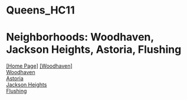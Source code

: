 # Queens_HC11
# Neighborhoods: Woodhaven, Jackson Heights, Astoria, Flushing
<a href='https://bushrarahman.github.io/Queens_HC11/'> [Home Page]</a> <a href='https://bushrarahman.github.io/Queens_HC11/Woodhaven.html'> [Woodhaven]</a> <br>
<a href='https://bushrarahman.github.io/Queens_HC11/Woodhaven.html'> Woodhaven</a> <br>
<a href='https://bushrarahman.github.io/Queens_HC11/astoria.html'> Astoria</a> <br>
<a href='https://bushrarahman.github.io/Queens_HC11/Jackson_Heights.html'> Jackson Heights</a> <br>
<a href='https://bushrarahman.github.io/Queens_HC11/flushing.html'> Flushing</a> <br>

